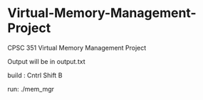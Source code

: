 # Virtual-Memory-Management-Project
CPSC 351 Virtual Memory Management Project

Output will be in output.txt

build :
Cntrl Shift B

run: 
./mem_mgr
